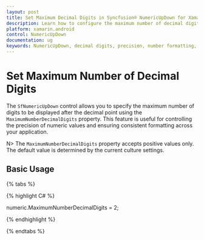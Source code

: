 ```yaml
---
layout: post
title: Set Maximum Decimal Digits in Syncfusion® NumericUpDown for Xamarin.Android
description: Learn how to configure the maximum number of decimal digits to be displayed in the NumericUpDown control.
platform: xamarin.android
control: NumericUpDown
documentation: ug
keywords: NumericUpDown, decimal digits, precision, number formatting, decimal places
---
```

# Set Maximum Number of Decimal Digits

The `SfNumericUpDown` control allows you to specify the maximum number of digits to be displayed after the decimal point using the `MaximumNumberDecimalDigits` property. This feature is useful for controlling the precision of numeric values and ensuring consistent formatting across your application.

N> The `MaximumNumberDecimalDigits` property accepts positive values only. The default value is determined by the current culture settings.

## Basic Usage
{% tabs %}

{% highlight C# %}

numeric.MaximumNumberDecimalDigits = 2;

{% endhighlight %}

{% endtabs %}
